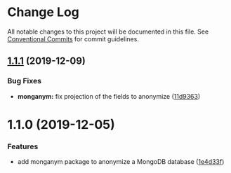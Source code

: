 # Change Log

All notable changes to this project will be documented in this file.
See [Conventional Commits](https://conventionalcommits.org) for commit guidelines.

## [1.1.1](https://github.com/sigfox/javascript/compare/@sigfox/monganym@1.1.0...@sigfox/monganym@1.1.1) (2019-12-09)


### Bug Fixes

* **monganym:** fix projection of the fields to anonymize ([11d9363](https://github.com/sigfox/javascript/commit/11d9363))





# 1.1.0 (2019-12-05)


### Features

* add monganym package to anonymize a MongoDB database ([1e4d33f](https://github.com/sigfox/javascript/commit/1e4d33f))
